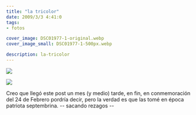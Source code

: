 ```yaml
---
title: "la tricolor"
date: 2009/3/3 4:41:0
tags: 
- fotos

cover_image: DSC01977-1-original.webp
cover_image_small: DSC01977-1-500px.webp

description: la-tricolor
---
```



[![](DSC01977-1-800px.webp)](DSC01977-1-original.webp)

  

[![](DSC02001-1-800px.webp)](DSC02001-1-original.webp)  

Creo que llegó este post un mes (y medio) tarde, en fin, en conmemoración del 24 de Febrero pordría decir, pero la verdad es que las tomé en época patriota septembrina. -- sacando rezagos --
